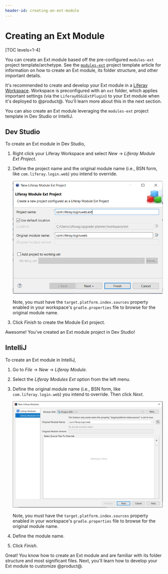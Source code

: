 ```yaml
---
header-id: creating-an-ext-module
---
```


# Creating an Ext Module

[TOC levels=1-4]

You can create an Ext module based off the pre-configured `modules-ext` project
template/archetype. See the
[`modules-ext`](/docs/7-2/reference/-/knowledge_base/r/modules-ext-template)
project template article for information on how to create an Ext module, its
folder structure, and other important details.

It's recommended to create and develop your Ext module in a
[Liferay Workspace](/docs/7-2/reference/-/knowledge_base/r/liferay-workspace).
Workspace is preconfigured with an `ext` folder, which applies important
settings (via the `LiferayOSGiExtPlugin`) to your Ext module when it's deployed
to @product@. You'll learn more about this in the next section.

You can also create an Ext module leveraging the `modules-ext` project template
in Dev Studio or IntelliJ. 

## Dev Studio

To create an Ext module in Dev Studio,

1.  Right click your Liferay Workspace and select *New* &rarr; *Liferay Module
    Ext Project*.

2.  Define the project name and the original module name (i.e., BSN form, like
    `com.liferay.login.web`) you intend to override.

    ![Figure 1: You must define your Ext module's name and the module you intend to override.](../../../images/ext-module-dev-studio.png)

    Note, you must have the `target.platform.index.sources` property enabled in
    your workspace's `gradle.properties` file to browse for the original module
    name.

3.  Click *Finish* to create the Module Ext project.

Awesome! You've created an Ext module project in Dev Studio!

## IntelliJ

To create an Ext module in IntelliJ,

1.  Go to *File* &rarr; *New* &rarr; *Liferay Module*.

2.  Select the *Liferay Modules Ext* option from the left menu.

3.  Define the original module name (i.e., BSN form, like
    `com.liferay.login.web`) you intend to override. Then click *Next*.

    ![Figure 2: You must define the module you intend to override.](../../../images/ext-module-intellij.png)

    Note, you must have the `target.platform.index.sources` property enabled in
    your workspace's `gradle.properties` file to browse for the original module
    name.

4.  Define the module name.

5.  Click *Finish*.

Great! You know how to create an Ext module and are familiar with its folder
structure and most significant files. Next, you'll learn how to develop your Ext
module to customize @product@. 
